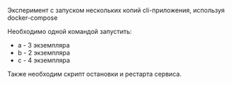 Эксперимент с запуском нескольких копий cli-приложения, используя docker-compose

Необходимо одной командой запустить:
- a - 3 экземпляра
- b - 2 экземпляра
- c - 4 экземпляра

Также необходим скрипт остановки и рестарта сервиса.
